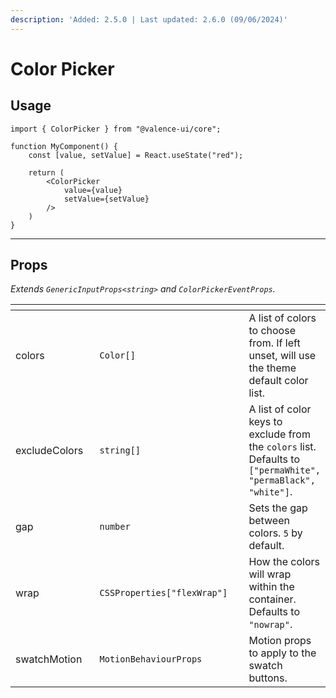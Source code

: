 ```yaml
---
description: 'Added: 2.5.0 | Last updated: 2.6.0 (09/06/2024)'
---
```


# Color Picker

## Usage

```tsx
import { ColorPicker } from "@valence-ui/core";

function MyComponent() { 
    const [value, setValue] = React.useState("red");

    return ( 
        <ColorPicker
            value={value}
            setValue={setValue}
        />
    )
}
```

***

## Props

_Extends `GenericInputProps<string>` and `ColorPickerEventProps`._

<table data-full-width="true"><thead><tr><th width="162"></th><th width="299"></th><th></th></tr></thead><tbody><tr><td>colors</td><td><code>Color[]</code></td><td>A list of colors to choose from. If left unset, will use the theme default color list.</td></tr><tr><td>excludeColors</td><td><code>string[]</code></td><td>A list of color keys to exclude from the <code>colors</code> list. Defaults to <code>["permaWhite", "permaBlack", "white"]</code>.</td></tr><tr><td>gap</td><td><code>number</code></td><td>Sets the gap between colors. <code>5</code> by default.</td></tr><tr><td>wrap</td><td><code>CSSProperties["flexWrap"]</code></td><td>How the colors will wrap within the container. Defaults to <code>"nowrap"</code>.</td></tr><tr><td>swatchMotion</td><td><code>MotionBehaviourProps</code></td><td>Motion props to apply to the swatch buttons.</td></tr></tbody></table>
